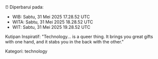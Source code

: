 ⏰ Diperbarui pada:
- WIB: Sabtu, 31 Mei 2025 17.28.52 UTC
- WITA: Sabtu, 31 Mei 2025 18.28.52 UTC
- WIT: Sabtu, 31 Mei 2025 19.28.52 UTC

Kutipan Inspiratif:
"Technology... is a queer thing. It brings you great gifts with one hand, and it stabs you in the back with the other."


Kategori: technology

